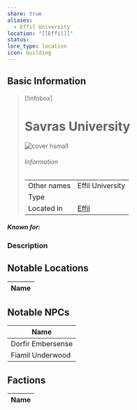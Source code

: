 ```yaml
---
share: true
aliases:
  - Effil University
location: "[[Effil]]"
status: 
lore_type: location
icon: building
---
```

## Basic Information
> [!infobox]
> # Savras University
> ![cover hsmall](insertimage.png)
> ###### Information
> |   |  |
> | ---- | ---- |
> | Other names | Effil University|
> | Type | 
> | Located in | [Effil](../Settlements/Effil.md)|
##### Known for:
### Description
## Notable Locations
| Name |
| ---- |

## Notable NPCs
| Name                                             |
| ------------------------------------------------ |
| Dorfir Embersense |
| Fiamil Underwood   |

## Factions
| Name |
| ---- |
